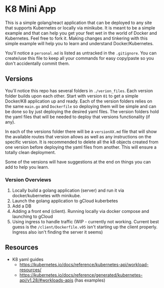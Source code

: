 # K8 Mini App

This is a simple golang/react application that can be deployed to any site that supports Kubernetes or locally via minikube. It is meant to be a simple example and that can help you get your feet wet in the world of Docker and Kubernetes. Feel free to fork it. Making changes and tinkering with this simple example will help you to learn and understand Docker/Kubernetes.

You'll notice a `personal.md` is listed as untracked in the `.gitignore`. You can create/use this file to keep all your commands for easy copy/paste so you don't accidentally commit them.

## Versions

You'll notice this repo has several folders in `./verion_files`. Each version folder builds upon each other. Start with version `01` to get a simple Docker/K8 application up and ready. Each of the version folders relies on the same `main.go` and `Dockerfile` so deploying them will be simple and can be done so by just deploying the desired yaml files. The version folders hold the yaml files that will be needed to deploy that versions functionality (if any).

In each of the versions folder there will be a `versionXX.md` file that will show the available routes that version allows as well as any instructions on the specific version. It is recommended to delete all the k8 objects created from one version before deploying the yaml files from another. This will ensure a totally clean deployment.

Some of the versions will have suggestions at the end on things you can add to help you learn.

### Version Overviews

1. Locally build a golang application (server) and run it via docker/kubernetes with minikube.
2. Launch the golang application to gCloud kuberbetes
3. Add a DB
4. Adding a front end (client). Running locally via docker compose and launching to gCloud
5. Using ingress to handle traffic (WIP - currently not working. Current best guess is the `/client/Dockerfile.v05` isn't starting up the client properly. Ingress also isn't finding the server it seems)

## Resources

- K8 yaml guides
  - https://kubernetes.io/docs/reference/kubernetes-api/workload-resources/
  - https://kubernetes.io/docs/reference/generated/kubernetes-api/v1.28/#workloads-apis (has examples)
